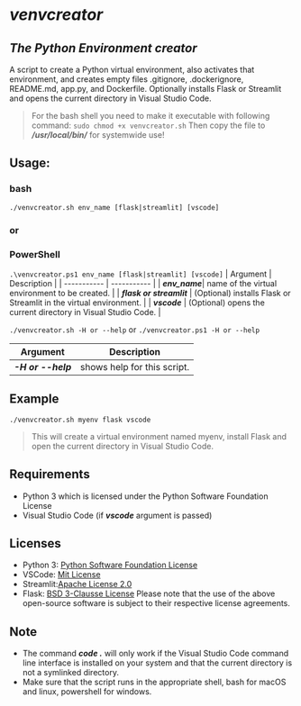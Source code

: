 # ***venvcreator***
## ***The Python Environment creator***
A script to create a Python virtual environment, also activates that environment, and creates empty files .gitignore, .dockerignore, README.md, app.py, and Dockerfile. Optionally installs Flask or Streamlit and opens the current directory in Visual Studio Code.
>For the bash shell you need to make it executable with following command:
>`sudo chmod +x venvcreator.sh`
>Then copy the file to ***/usr/local/bin/*** for systemwide use!
## Usage:
### bash
`./venvcreator.sh env_name [flask|streamlit] [vscode]`
### or
### PowerShell
`.\venvcreator.ps1 env_name [flask|streamlit] [vscode]`
| Argument     | Description |
| ----------- | ----------- |
| ***env_name***| name of the virtual environment to be created.    |
| ***flask or streamlit***  | (Optional) installs Flask or Streamlit in the virtual environment.       |
| ***vscode*** | (Optional) opens the current directory in Visual Studio Code. |

`./venvcreator.sh -H or --help` or `./venvcreator.ps1 -H or --help`

| Argument     | Description |
| ----------- | ----------- |
| ***-H or --help***  |  shows help for this script. |

## Example
`./venvcreator.sh myenv flask vscode`
> This will create a virtual environment named myenv, install Flask and open the current directory in Visual Studio Code.
## Requirements
- Python 3 which is licensed under the Python Software Foundation License
- Visual Studio Code (if ***vscode*** argument is passed)
## Licenses
- Python 3: [Python Software Foundation License](https://docs.python.org/3/license.html)
- VSCode: [Mit License](https://github.com/microsoft/vscode/blob/main/LICENSE.txt)
- Streamlit:[Apache License 2.0](https://github.com/streamlit/streamlit/blob/develop/LICENSE)
- Flask: [BSD 3-Clausse License](https://github.com/pallets/flask/blob/main/LICENSE.rst)
Please note that the use of the above open-source software is subject to their respective license agreements.
## Note
- The command ***code .*** will only work if the Visual Studio Code command line interface is installed on your system and that the current directory is not a symlinked directory.
- Make sure that the script runs in the appropriate shell, bash for macOS and linux, powershell for windows.
